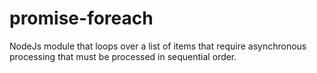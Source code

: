 # promise-foreach
NodeJs module that loops over a list of items that require asynchronous processing that must be processed in sequential order.

